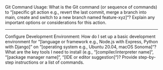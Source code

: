 Git Command Usage:
What is the Git command (or sequence of commands) to “[specific git action e.g., revert the last commit, merge a branch into main, create and switch to a new branch named feature-xyz]“?
Explain any important options or considerations for this action.

----------------------------------------------

Configure Development Environment:
How do I set up a basic development environment for “[language or framework e.g., Node.js with Express, Python with Django]” on “[operating system e.g., Ubuntu 20.04, macOS Sonoma]“?
What are the key tools I need to install (e.g., “[compiler/interpreter name]“, “[package manager name]“, “[IDE or editor suggestion]“)?
Provide step-by-step instructions or a list of commands.
